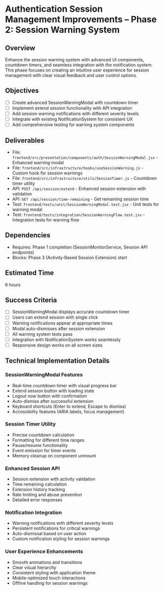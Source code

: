 # Authentication Session Management Improvements – Phase 2: Session Warning System

## Overview
Enhance the session warning system with advanced UI components, countdown timers, and seamless integration with the notification system. This phase focuses on creating an intuitive user experience for session management with clear visual feedback and user control options.

## Objectives
- [ ] Create advanced SessionWarningModal with countdown timer
- [ ] Implement extend session functionality with API integration
- [ ] Add session warning notifications with different severity levels
- [ ] Integrate with existing NotificationSystem for consistent UX
- [ ] Add comprehensive testing for warning system components

## Deliverables
- File: `frontend/src/presentation/components/auth/SessionWarningModal.jsx` - Enhanced warning modal
- File: `frontend/src/infrastructure/hooks/useSessionWarning.js` - Custom hook for session warnings
- File: `frontend/src/infrastructure/utils/SessionTimer.js` - Countdown timer utility
- API: `POST /api/session/extend` - Enhanced session extension with validation
- API: `GET /api/session/time-remaining` - Get remaining session time
- Test: `frontend/tests/unit/SessionWarningModal.test.jsx` - Unit tests for warning modal
- Test: `frontend/tests/integration/SessionWarningFlow.test.jsx` - Integration tests for warning flow

## Dependencies
- Requires: Phase 1 completion (SessionMonitorService, Session API endpoints)
- Blocks: Phase 3 (Activity-Based Session Extension) start

## Estimated Time
6 hours

## Success Criteria
- [ ] SessionWarningModal displays accurate countdown timer
- [ ] Users can extend session with single click
- [ ] Warning notifications appear at appropriate times
- [ ] Modal auto-dismisses after session extension
- [ ] All warning system tests pass
- [ ] Integration with NotificationSystem works seamlessly
- [ ] Responsive design works on all screen sizes

## Technical Implementation Details

### SessionWarningModal Features
- Real-time countdown timer with visual progress bar
- Extend session button with loading state
- Logout now button with confirmation
- Auto-dismiss after successful extension
- Keyboard shortcuts (Enter to extend, Escape to dismiss)
- Accessibility features (ARIA labels, focus management)

### Session Timer Utility
- Precise countdown calculation
- Formatting for different time ranges
- Pause/resume functionality
- Event emission for timer events
- Memory cleanup on component unmount

### Enhanced Session API
- Session extension with activity validation
- Time remaining calculation
- Extension history tracking
- Rate limiting and abuse prevention
- Detailed error responses

### Notification Integration
- Warning notifications with different severity levels
- Persistent notifications for critical warnings
- Auto-dismissal based on user action
- Custom notification styling for session warnings

### User Experience Enhancements
- Smooth animations and transitions
- Clear visual hierarchy
- Consistent styling with application theme
- Mobile-optimized touch interactions
- Offline handling for session warnings
